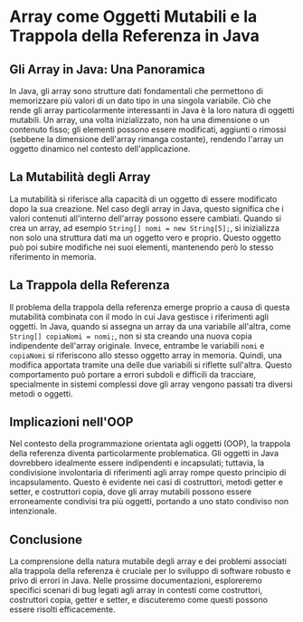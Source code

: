 # Array come Oggetti Mutabili e la Trappola della Referenza in Java

## Gli Array in Java: Una Panoramica
In Java, gli array sono strutture dati fondamentali che permettono di memorizzare più valori di un dato tipo in una singola variabile. Ciò che rende gli array particolarmente interessanti in Java è la loro natura di oggetti mutabili. Un array, una volta inizializzato, non ha una dimensione o un contenuto fisso; gli elementi possono essere modificati, aggiunti o rimossi (sebbene la dimensione dell'array rimanga costante), rendendo l'array un oggetto dinamico nel contesto dell'applicazione.

## La Mutabilità degli Array
La mutabilità si riferisce alla capacità di un oggetto di essere modificato dopo la sua creazione. Nel caso degli array in Java, questo significa che i valori contenuti all'interno dell'array possono essere cambiati. Quando si crea un array, ad esempio `String[] nomi = new String[5];`, si inizializza non solo una struttura dati ma un oggetto vero e proprio. Questo oggetto può poi subire modifiche nei suoi elementi, mantenendo però lo stesso riferimento in memoria.

## La Trappola della Referenza
Il problema della trappola della referenza emerge proprio a causa di questa mutabilità combinata con il modo in cui Java gestisce i riferimenti agli oggetti. In Java, quando si assegna un array da una variabile all'altra, come `String[] copiaNomi = nomi;`, non si sta creando una nuova copia indipendente dell'array originale. Invece, entrambe le variabili `nomi` e `copiaNomi` si riferiscono allo stesso oggetto array in memoria. Quindi, una modifica apportata tramite una delle due variabili si riflette sull'altra. Questo comportamento può portare a errori subdoli e difficili da tracciare, specialmente in sistemi complessi dove gli array vengono passati tra diversi metodi o oggetti.

## Implicazioni nell'OOP
Nel contesto della programmazione orientata agli oggetti (OOP), la trappola della referenza diventa particolarmente problematica. Gli oggetti in Java dovrebbero idealmente essere indipendenti e incapsulati; tuttavia, la condivisione involontaria di riferimenti agli array rompe questo principio di incapsulamento. Questo è evidente nei casi di costruttori, metodi getter e setter, e costruttori copia, dove gli array mutabili possono essere erroneamente condivisi tra più oggetti, portando a uno stato condiviso non intenzionale.

## Conclusione
La comprensione della natura mutabile degli array e dei problemi associati alla trappola della referenza è cruciale per lo sviluppo di software robusto e privo di errori in Java. Nelle prossime documentazioni, esploreremo specifici scenari di bug legati agli array in contesti come costruttori, costruttori copia, getter e setter, e discuteremo come questi possono essere risolti efficacemente.
